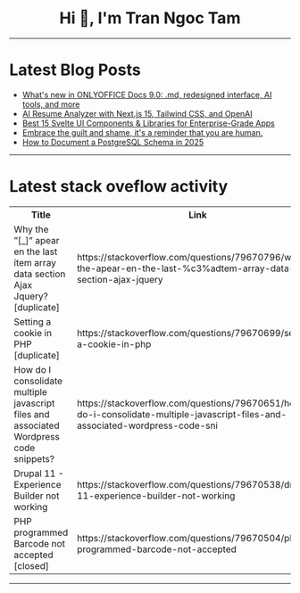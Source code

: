 <h1 align="center">Hi 👋, I'm Tran Ngoc Tam</h1>

---

# Latest Blog Posts 
<!-- BLOG-POST-LIST:START -->
- [What&#39;s new in ONLYOFFICE Docs 9.0: .md, redesigned interface, AI tools, and more](https://dev.to/onlyoffice/whats-new-in-onlyoffice-docs-90-md-redesigned-interface-ai-tools-and-more-1o4p)
- [AI Resume Analyzer with Next.js 15, Tailwind CSS, and OpenAI](https://dev.to/saidmounaim/ai-resume-analyzer-with-nextjs-15-tailwind-css-and-openai-5bah)
- [Best 15 Svelte UI Components &amp; Libraries for Enterprise-Grade Apps](https://dev.to/olga_tash/best-15-svelte-ui-components-libraries-for-enterprise-grade-apps-23gc)
- [Embrace the guilt and shame, it&#39;s a reminder that you are human.](https://dev.to/andyrosenberg/embrace-the-guilt-and-shame-its-a-reminder-that-you-are-human-5cp2)
- [How to Document a PostgreSQL Schema in 2025](https://dev.to/roxana_haidiner/how-to-document-a-postgresql-schema-in-2025-3ijk)
<!-- BLOG-POST-LIST:END -->

---

# Latest stack oveflow activity
<table>
  <tr><th>Title</th><th>Link</th></tr>
  <!-- STACKOVERFLOW:START --><tr><td>Why the ”[_]” apear en the last ítem array data section Ajax Jquery? [duplicate]</td><td>https://stackoverflow.com/questions/79670796/why-the-apear-en-the-last-%c3%adtem-array-data-section-ajax-jquery</td></tr><tr><td>Setting a cookie in PHP [duplicate]</td><td>https://stackoverflow.com/questions/79670699/setting-a-cookie-in-php</td></tr><tr><td>How do I consolidate multiple javascript files and associated Wordpress code snippets?</td><td>https://stackoverflow.com/questions/79670651/how-do-i-consolidate-multiple-javascript-files-and-associated-wordpress-code-sni</td></tr><tr><td>Drupal 11 - Experience Builder not working</td><td>https://stackoverflow.com/questions/79670538/drupal-11-experience-builder-not-working</td></tr><tr><td>PHP programmed Barcode not accepted [closed]</td><td>https://stackoverflow.com/questions/79670504/php-programmed-barcode-not-accepted</td></tr><!-- STACKOVERFLOW:END -->
</table>

---


